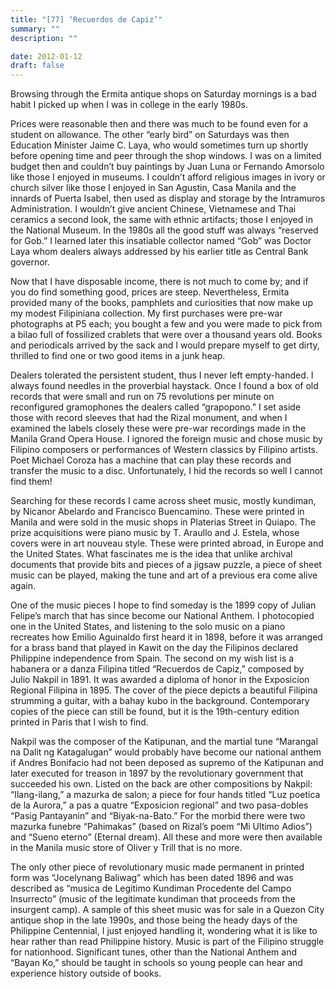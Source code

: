 ```yaml
---
title: "[77] ‘Recuerdos de Capiz’"
summary: ""
description: ""

date: 2012-01-12
draft: false
---
```


Browsing through the Ermita antique shops on Saturday mornings is a bad habit I picked up when I was in college in the early 1980s.

Prices were reasonable then and there was much to be found even for a student on allowance. The other “early bird” on Saturdays was then Education Minister Jaime C. Laya, who would sometimes turn up shortly before opening time and peer through the shop windows. I was on a limited budget then and couldn’t buy paintings by Juan Luna or Fernando Amorsolo like those I enjoyed in museums. I couldn’t afford religious images in ivory or church silver like those I enjoyed in San Agustin, Casa Manila and the innards of Puerta Isabel, then used as display and storage by the Intramuros Administration. I wouldn’t give ancient Chinese, Vietnamese and Thai ceramics a second look, the same with ethnic artifacts; those I enjoyed in the National Museum. In the 1980s all the good stuff was always “reserved for Gob.” I learned later this insatiable collector named “Gob” was Doctor Laya whom dealers always addressed by his earlier title as Central Bank governor.

Now that I have disposable income, there is not much to come by; and if you do find something good, prices are steep. Nevertheless, Ermita provided many of the books, pamphlets and curiosities that now make up my modest Filipiniana collection. My first purchases were pre-war photographs at P5 each; you bought a few and you were made to pick from a bilao full of fossilized crablets that were over a thousand years old. Books and periodicals arrived by the sack and I would prepare myself to get dirty, thrilled to find one or two good items in a junk heap.

Dealers tolerated the persistent student, thus I never left empty-handed. I always found needles in the proverbial haystack. Once I found a box of old records that were small and run on 75 revolutions per minute on reconfigured gramophones the dealers called “grapopono.” I set aside those with record sleeves that had the Rizal monument, and when I examined the labels closely these were pre-war recordings made in the Manila Grand Opera House. I ignored the foreign music and chose music by Filipino composers or performances of Western classics by Filipino artists. Poet Michael Coroza has a machine that can play these records and transfer the music to a disc. Unfortunately, I hid the records so well I cannot find them!

Searching for these records I came across sheet music, mostly kundiman, by Nicanor Abelardo and Francisco Buencamino. These were printed in Manila and were sold in the music shops in Platerias Street in Quiapo. The prize acquisitions were piano music by T. Araullo and J. Estela, whose covers were in art nouveau style. These were printed abroad, in Europe and the United States. What fascinates me is the idea that unlike archival documents that provide bits and pieces of a jigsaw puzzle, a piece of sheet music can be played, making the tune and art of a previous era come alive again.

One of the music pieces I hope to find someday is the 1899 copy of Julian Felipe’s march that has since become our National Anthem. I photocopied one in the United States, and listening to the solo music on a piano recreates how Emilio Aguinaldo first heard it in 1898, before it was arranged for a brass band that played in Kawit on the day the Filipinos declared Philippine independence from Spain. The second on my wish list is a habanera or a danza Filipina titled “Recuerdos de Capiz,” composed by Julio Nakpil in 1891. It was awarded a diploma of honor in the Exposicion Regional Filipina in 1895. The cover of the piece depicts a beautiful Filipina strumming a guitar, with a bahay kubo in the background. Contemporary copies of the piece can still be found, but it is the 19th-century edition printed in Paris that I wish to find.

Nakpil was the composer of the Katipunan, and the martial tune “Marangal na Dalit ng Katagalugan” would probably have become our national anthem if Andres Bonifacio had not been deposed as supremo of the Katipunan and later executed for treason in 1897 by the revolutionary government that succeeded his own. Listed on the back are other compositions by Nakpil: “Ilang-ilang,” a mazurka de salon; a piece for four hands titled “Luz poetica de la Aurora,” a pas a quatre “Exposicion regional” and two pasa-dobles “Pasig Pantayanin” and “Biyak-na-Bato.” For the morbid there were two mazurka funebre “Pahimakas” (based on Rizal’s poem “Mi Ultimo Adios”) and “Sueno eterno” (Eternal dream). All these and more were then available in the Manila music store of Oliver y Trill that is no more.

The only other piece of revolutionary music made permanent in printed form was “Jocelynang Baliwag” which has been dated 1896 and was described as “musica de Legitimo Kundiman Procedente del Campo Insurrecto” (music of the legitimate kundiman that proceeds from the insurgent camp). A sample of this sheet music was for sale in a Quezon City antique shop in the late 1990s, and those being the heady days of the Philippine Centennial, I just enjoyed handling it, wondering what it is like to hear rather than read Philippine history. Music is part of the Filipino struggle for nationhood. Significant tunes, other than the National Anthem and “Bayan Ko,” should be taught in schools so young people can hear and experience history outside of books.
